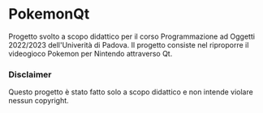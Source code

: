 # PokemonQt

Progetto svolto a scopo didattico per il corso Programmazione ad Oggetti 2022/2023 dell'Univerità di Padova.
Il progetto consiste nel riproporre il videogioco Pokemon per Nintendo attraverso Qt.

### Disclaimer
Questo progetto è stato fatto solo a scopo didattico e non intende violare nessun copyright.
